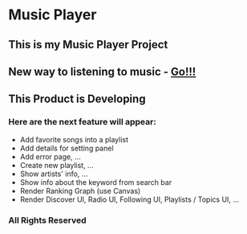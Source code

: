 # Music Player

## This is my Music Player Project

## New way to listening to music - [**Go!!!**](https://yuran1811.github.io/Music-Player/)

## This Product is Developing

### Here are the next feature will appear:

-   Add favorite songs into a playlist
-   Add details for setting panel
-   Add error page, ...
-   Create new playlist, ...
-   Show artists' info, ...
-   Show info about the keyword from search bar
-   Render Ranking Graph (use Canvas)
-   Render Discover UI, Radio UI, Following UI, Playlists / Topics UI, ...

### All Rights Reserved

